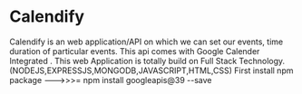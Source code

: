 # Calendify
Calendify is an web application/API on which we can set our events, time duration of particular events. This api comes with Google Calender Integrated . This web Application is totally build on Full Stack Technology. (NODEJS,EXPRESSJS,MONGODB,JAVASCRIPT,HTML,CSS)
First install npm package --->>>=      npm install googleapis@39 --save
